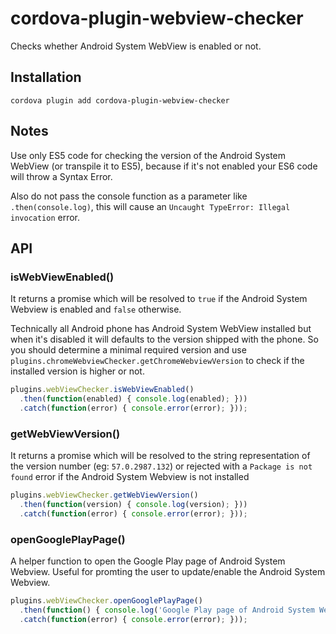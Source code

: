 # cordova-plugin-webview-checker

Checks whether Android System WebView is enabled or not.

## Installation

```
cordova plugin add cordova-plugin-webview-checker
```

## Notes

Use only ES5 code for checking the version of the Android System WebView (or transpile it to ES5), because if it's not enabled your ES6 code will throw a Syntax Error.

Also do not pass the console function as a parameter like `.then(console.log)`, this will cause an `Uncaught TypeError: Illegal invocation` error.

## API

### isWebViewEnabled()

It returns a promise which will be resolved to `true` if the Android System Webview is enabled and `false` otherwise.

Technically all Android phone has Android System WebView installed but when it's disabled it will defaults to the version shipped with the phone. So you should determine a minimal required version and use `plugins.chromeWebviewChecker.getChromeWebviewVersion` to check if the installed version is higher or not.

```js
plugins.webViewChecker.isWebViewEnabled()
  .then(function(enabled) { console.log(enabled); }))
  .catch(function(error) { console.error(error); }));
```

### getWebViewVersion()

It returns a promise which will be resolved to the string representation of the version number (eg: `57.0.2987.132`) or rejected with a `Package is not found` error if the Android System Webview is not installed

```js
plugins.webViewChecker.getWebViewVersion()
  .then(function(version) { console.log(version); }))
  .catch(function(error) { console.error(error); }));
```

### openGooglePlayPage()

A helper function to open the Google Play page of Android System Webview. Useful for promting the user to update/enable the Android System Webview.

```js
plugins.webViewChecker.openGooglePlayPage()
  .then(function() { console.log('Google Play page of Android System Webview has been opened.'); }))
  .catch(function(error) { console.error(error); }));
```